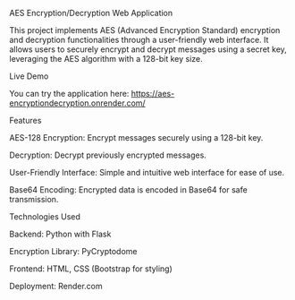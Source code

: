 AES Encryption/Decryption Web Application

This project implements AES (Advanced Encryption Standard) encryption and decryption functionalities through a user-friendly web interface. It allows users to securely encrypt and decrypt messages using a secret key, leveraging the AES algorithm with a 128-bit key size.

Live Demo

You can try the application here: https://aes-encryptiondecryption.onrender.com/

Features

AES-128 Encryption: Encrypt messages securely using a 128-bit key.

Decryption: Decrypt previously encrypted messages.

User-Friendly Interface: Simple and intuitive web interface for ease of use.

Base64 Encoding: Encrypted data is encoded in Base64 for safe transmission.

Technologies Used

Backend: Python with Flask

Encryption Library: PyCryptodome

Frontend: HTML, CSS (Bootstrap for styling)

Deployment: Render.com
